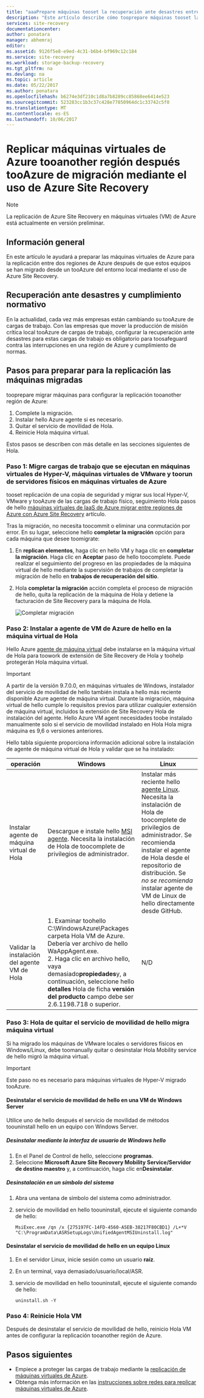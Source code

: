 ```yaml
---
title: "aaaPrepare máquinas tooset la recuperación ante desastres entre regiones de Azure después de tooAzure de migración mediante el uso de Site Recovery | Documentos de Microsoft"
description: "Este artículo describe cómo tooprepare máquinas tooset la recuperación ante desastres entre regiones de Azure después de tooAzure de migración mediante el uso de Azure Site Recovery."
services: site-recovery
documentationcenter: 
author: ponatara
manager: abhemraj
editor: 
ms.assetid: 9126f5e8-e9ed-4c31-b6b4-bf969c12c184
ms.service: site-recovery
ms.workload: storage-backup-recovery
ms.tgt_pltfrm: na
ms.devlang: na
ms.topic: article
ms.date: 05/22/2017
ms.author: ponatara
ms.openlocfilehash: b6274e3df210c1d8a7b8289cc85868ee6414e523
ms.sourcegitcommit: 523283cc1b3c37c428e77850964dc1c33742c5f0
ms.translationtype: MT
ms.contentlocale: es-ES
ms.lasthandoff: 10/06/2017
---
```

# <a name="replicate-azure-vms-tooanother-region-after-migration-tooazure-by-using-azure-site-recovery"></a>Replicar máquinas virtuales de Azure tooanother región después tooAzure de migración mediante el uso de Azure Site Recovery

>[!NOTE]
> La replicación de Azure Site Recovery en máquinas virtuales (VM) de Azure está actualmente en versión preliminar.

## <a name="overview"></a>Información general

En este artículo le ayudará a preparar las máquinas virtuales de Azure para la replicación entre dos regiones de Azure después de que estos equipos se han migrado desde un tooAzure del entorno local mediante el uso de Azure Site Recovery.

## <a name="disaster-recovery-and-compliance"></a>Recuperación ante desastres y cumplimiento normativo
En la actualidad, cada vez más empresas están cambiando su tooAzure de cargas de trabajo. Con las empresas que mover la producción de misión crítica local tooAzure de cargas de trabajo, configurar la recuperación ante desastres para estas cargas de trabajo es obligatorio para toosafeguard contra las interrupciones en una región de Azure y cumplimiento de normas.

## <a name="steps-for-preparing-migrated-machines-for-replication"></a>Pasos para preparar para la replicación las máquinas migradas
tooprepare migrar máquinas para configurar la replicación tooanother región de Azure:

1. Complete la migración.
2. Instalar hello Azure agente si es necesario.
3. Quitar el servicio de movilidad de Hola.  
4. Reinicie Hola máquina virtual.

Estos pasos se describen con más detalle en las secciones siguientes de Hola.

### <a name="step-1-migrate-workloads-running-on-hyper-v-vms-vmware-vms-and-physical-servers-toorun-on-azure-vms"></a>Paso 1: Migre cargas de trabajo que se ejecutan en máquinas virtuales de Hyper-V, máquinas virtuales de VMware y toorun de servidores físicos en máquinas virtuales de Azure

tooset replicación de una copia de seguridad y migrar sus local Hyper-V, VMware y tooAzure de las cargas de trabajo físico, seguimiento Hola pasos de hello [máquinas virtuales de IaaS de Azure migrar entre regiones de Azure con Azure Site Recovery](site-recovery-migrate-to-azure.md) artículo. 

Tras la migración, no necesita toocommit o eliminar una conmutación por error. En su lugar, seleccione hello **completar la migración** opción para cada máquina que desee toomigrate:
1. En **replican elementos**, haga clic en hello VM y haga clic en **completar la migración**. Haga clic en **Aceptar** paso de hello toocomplete. Puede realizar el seguimiento del progreso en las propiedades de la máquina virtual de hello mediante la supervisión de trabajos de completar la migración de hello en **trabajos de recuperación del sitio**.
2. Hola **completar la migración** acción completa el proceso de migración de hello, quita la replicación de la máquina de Hola y detiene la facturación de Site Recovery para la máquina de Hola.

   ![Completar migración](./media/site-recovery-hyper-v-site-to-azure/migrate.png)

### <a name="step-2-install-hello-azure-vm-agent-on-hello-virtual-machine"></a>Paso 2: Instalar a agente de VM de Azure de hello en la máquina virtual de Hola
Hello Azure [agente de máquina virtual](../virtual-machines/windows/classic/agents-and-extensions.md#azure-vm-agents-for-windows-and-linux) debe instalarse en la máquina virtual de Hola para toowork de extensión de Site Recovery de Hola y toohelp protegerán Hola máquina virtual.

>[!IMPORTANT]
>A partir de la versión 9.7.0.0, en máquinas virtuales de Windows, instalador del servicio de movilidad de hello también instala a hello más reciente disponible Azure agente de máquina virtual. Durante la migración, máquina virtual de hello cumple lo requisitos previos para utilizar cualquier extensión de máquina virtual, incluidos la extensión de Site Recovery Hola de instalación del agente. Hello Azure VM agent necesidades toobe instalado manualmente solo si el servicio de movilidad instalado en Hola Hola migra máquina es 9,6 o versiones anteriores.

Hello tabla siguiente proporciona información adicional sobre la instalación de agente de máquina virtual de Hola y validar que se ha instalado:

| **operación** | **Windows** | **Linux** |
| --- | --- | --- |
| Instalar agente de máquina virtual de Hola |Descargue e instale hello [MSI agente](http://go.microsoft.com/fwlink/?LinkID=394789&clcid=0x409). Necesita la instalación de Hola de toocomplete de privilegios de administrador. |Instalar más reciente hello [agente Linux](../virtual-machines/linux/agent-user-guide.md). Necesita la instalación de Hola de toocomplete de privilegios de administrador. Se recomienda instalar el agente de Hola desde el repositorio de distribución. Se *no se recomienda* instalar agente de VM de Linux de hello directamente desde GitHub.  |
| Validar la instalación del agente VM de Hola |1. Examinar toohello C:\WindowsAzure\Packages carpeta Hola VM de Azure. Debería ver archivo de hello WaAppAgent.exe. <br>2. Haga clic en archivo hello, vaya demasiado**propiedades**y, a continuación, seleccione hello **detalles** Hola de ficha **versión del producto** campo debe ser 2.6.1198.718 o superior. |N/D |


### <a name="step-3-remove-hello-mobility-service-from-hello-migrated-virtual-machine"></a>Paso 3: Hola de quitar el servicio de movilidad de hello migra máquina virtual

Si ha migrado los máquinas de VMware locales o servidores físicos en Windows/Linux, debe toomanually quitar o desinstalar Hola Mobility service de hello migró la máquina virtual.

>[!IMPORTANT]
>Este paso no es necesario para máquinas virtuales de Hyper-V migrado tooAzure.

#### <a name="uninstall-hello-mobility-service-on-a-windows-server-vm"></a>Desinstalar el servicio de movilidad de hello en una VM de Windows Server
Utilice uno de hello después el servicio de movilidad de métodos toouninstall hello en un equipo con Windows Server.

##### <a name="uninstall-by-using-hello-windows-ui"></a>Desinstalar mediante la interfaz de usuario de Windows hello
1. En el Panel de Control de hello, seleccione **programas**.
2. Seleccione **Microsoft Azure Site Recovery Mobility Service/Servidor de destino maestro** y, a continuación, haga clic en**Desinstalar**.

##### <a name="uninstall-at-a-command-prompt"></a>Desinstalación en un símbolo del sistema
1. Abra una ventana de símbolo del sistema como administrador.
2. servicio de movilidad en hello toouninstall, ejecute el siguiente comando de hello:

   ```
   MsiExec.exe /qn /x {275197FC-14FD-4560-A5EB-38217F80CBD1} /L+*V "C:\ProgramData\ASRSetupLogs\UnifiedAgentMSIUninstall.log"
   ```

#### <a name="uninstall-hello-mobility-service-on-a-linux-computer"></a>Desinstalar el servicio de movilidad de hello en un equipo Linux
1. En el servidor Linux, inicie sesión como un usuario **raíz**.
2. En un terminal, vaya demasiado/usuario/local/ASR.
3. servicio de movilidad en hello toouninstall, ejecute el siguiente comando de hello:

   ```
   uninstall.sh -Y
   ```

### <a name="step-4-restart-hello-vm"></a>Paso 4: Reinicie Hola VM

Después de desinstalar el servicio de movilidad de hello, reinicio Hola VM antes de configurar la replicación tooanother región de Azure.


## <a name="next-steps"></a>Pasos siguientes
- Empiece a proteger las cargas de trabajo mediante la [replicación de máquinas virtuales de Azure](site-recovery-azure-to-azure.md).
- Obtenga más información en las [instrucciones sobre redes para replicar máquinas virtuales de Azure](site-recovery-azure-to-azure-networking-guidance.md).
